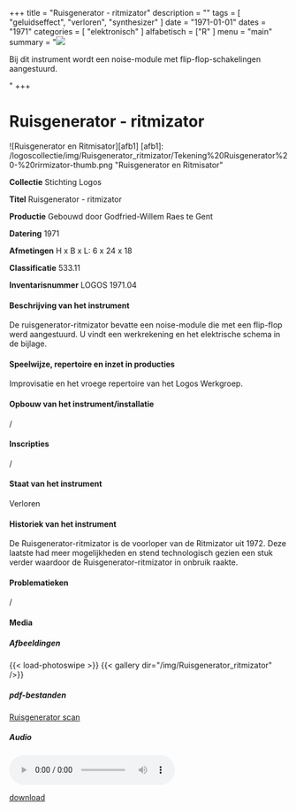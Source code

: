 ﻿+++
title = "Ruisgenerator - ritmizator"
description = ""
tags = [
  "geluidseffect",
"verloren",
"synthesizer"
]
date = "1971-01-01"
dates = "1971"
categories = [ "elektronisch"
]
alfabetisch = ["R"
]
menu = "main"
summary = "<a href='/logoscollectie/1971/ruisgenerator_ritmisator'><img src='/logoscollectie/img/Ruisgenerator_ritmizator/Tekening%20Ruisgenerator%20-%20rirmizator-thumb.png'></a><p>Bij dit instrument wordt een noise-module met flip-flop-schakelingen aangestuurd.</p>"
+++

# Ruisgenerator - ritmizator

![Ruisgenerator en Ritmisator][afb1]
[afb1]: /logoscollectie/img/Ruisgenerator_ritmizator/Tekening%20Ruisgenerator%20-%20rirmizator-thumb.png "Ruisgenerator en Ritmisator"

**Collectie**
Stichting Logos

**Titel**
Ruisgenerator - ritmizator

**Productie**
Gebouwd door Godfried-Willem Raes te Gent

**Datering**
1971

**Afmetingen**
H x B x L: 6 x 24 x 18

**Classificatie**
533.11

**Inventarisnummer**
LOGOS 1971.04

#### Beschrijving van het instrument
De ruisgenerator-ritmizator bevatte een noise-module die met een flip-flop werd aangestuurd. U vindt een werkrekening en het elektrische schema in de bijlage.

#### Speelwijze, repertoire en inzet in producties
Improvisatie en het vroege repertoire van het Logos Werkgroep. 

#### Opbouw van het instrument/installatie
/

#### Inscripties
/

#### Staat van het instrument
Verloren

#### Historiek van het instrument
De Ruisgenerator-ritmizator is de voorloper van de Ritmizator uit 1972. Deze laatste had meer mogelijkheden en stend technologisch gezien een stuk verder waardoor de Ruisgenerator-ritmizator in onbruik raakte.

#### Problematieken
/

#### Media
##### Afbeeldingen
{{< load-photoswipe >}}
{{< gallery dir="/img/Ruisgenerator_ritmizator" />}}

##### pdf-bestanden
[Ruisgenerator scan](/logoscollectie/pdf/Ruisgenerator_ritmizator/Scan%20ritmizator.pdf)

##### Audio
<audio controls>
<source src="/logoscollectie/audio/Ruisgenerator-Ritmisator/Puig_Antich_example_of_ritmizators_CR747.wav" type="audio/wav">
<source src="/logoscollectie/audio/Ruisgenerator-Ritmisator/Puig_Antich_example_of_ritmizators_CR747.wav" type="audio/x-wav">  
</audio>

<a href="/logoscollectie/audio/Ruisgenerator-Ritmisator/Puig_Antich_example_of_ritmizators_CR747.wav">download</a>
